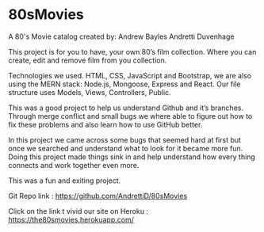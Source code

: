 # 80sMovies

A 80's Movie catalog 
created by:
Andrew Bayles
Andretti Duvenhage


This project is for you to have,  your own 80’s film collection. Where you can create, edit and remove film from you collection. 


Technologies we used. HTML, CSS, JavaScript and Bootstrap,  we are also using the MERN stack: Node.js, Mongoose, Express and React.
Our file structure uses Models, Views, Controllers, Public.

This was a good project to help us understand Github and it’s branches. Through merge conflict and small bugs we where able to figure out how to fix these problems and also learn how to use GitHub better. 

In this project we came across some bugs that seemed hard at first but once we searched and understand what to look for it became more fun. Doing this project made things sink in and help understand how every thing connects and work together even more. 

This was a fun and exiting project. 


Git Repo link :  https://github.com/AndrettiD/80sMovies

Click on the link t vivid our site on Heroku :  https://the80smovies.herokuapp.com/

